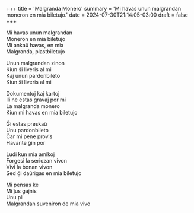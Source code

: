 +++
title = 'Malgranda Monero'
summary = 'Mi havas unun malgrandan moneron en mia biletujo.'
date = 2024-07-30T21:14:05-03:00
draft = false
+++

Mi havas unun malgrandan  
Moneron en mia biletujo  
Mi ankaû havas, en mia  
Malgranda, plastbiletujo  

Unun malgrandan zinon  
Kiun ŝi liveris al mi  
Kaj unun pardonbileto  
Kiun ŝi liveris al mi  

Dokumentoj kaj kartoj  
Ili ne estas gravaj por mi  
La malgranda monero  
Kiun mi havas en mia biletujo  

Ĝi estas preskaû  
Unu pardonbileto  
Ĉar mi pene provis  
Havante ĝin por  

Ludi kun mia amikoj  
Forgesi la seriozan vivon  
Vivi la bonan vivon  
Sed ĝi daûrigas en mia biletujo  

Mi pensas ke  
Mi ĵus gajnis  
Unu pli  
Malgrandan suveniron de mia vivo  
